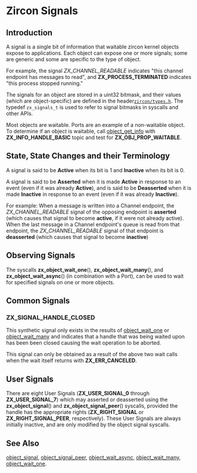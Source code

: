 # Zircon Signals

## Introduction

A signal is a single bit of information that waitable zircon kernel objects expose to
applications.  Each object can expose one or more signals; some are generic and some
are specific to the type of object.

For example, the signal *ZX_CHANNEL_READABLE* indicates "this channel endpoint has
messages to read", and **ZX_PROCESS_TERMINATED** indicates "this process stopped running."

The signals for an object are stored in a uint32 bitmask, and their values (which are
object-specific) are defined in the header[`zircon/types.h`](../system/public/zircon/types.h).
The typedef `zx_signals_t` is used to refer to signal bitmasks in syscalls and other APIs.

Most objects are waitable.  Ports are an example of a non-waitable object.
To determine if an object is waitable, call [object_get_info](syscalls/object_get_info.md)
with **ZX_INFO_HANDLE_BASIC** topic and test for **ZX_OBJ_PROP_WAITABLE**.

## State, State Changes and their Terminology

A signal is said to be **Active** when its bit is 1 and **Inactive** when its bit is 0.

A signal is said to be **Asserted** when it is made **Active** in response to an event
(even if it was already **Active**), and is said to be **Deasserted** when it is made
**Inactive** in response to an event (even if it was already **Inactive**).

For example:  When a message is written into a Channel endpoint, the *ZX_CHANNEL_READABLE*
signal of the opposing endpoint is **asserted** (which causes that signal to become **active**,
if it were not already active).  When the last message in a Channel endpoint's
queue is read from that endpoint, the *ZX_CHANNEL_READABLE* signal of that endpoint is
**deasserted** (which causes that signal to become **inactive**)

## Observing Signals

The syscalls **zx_object_wait_one**(), **zx_object_wait_many**(), and **zx_object_wait_async**() (in
combination with a Port), can be used to wait for specified signals on one or more objects.

## Common Signals

### ZX_SIGNAL_HANDLE_CLOSED

This synthetic signal only exists in the results of [object_wait_one](syscalls/object_wait_one.md)
or [object_wait_many](syscalls/object_wait_many.md) and indicates that a handle that was
being waited upon has been been closed causing the wait operation to be aborted.

This signal can only be obtained as a result of the above two wait calls when the wait itself
returns with **ZX_ERR_CANCELED**.

## User Signals

There are eight User Signals (**ZX_USER_SIGNAL_0** through **ZX_USER_SIGNAL_7**) which may
asserted or deasserted using the **zx_object_signal**() and **zx_object_signal_peer**() syscalls,
provided the handle has the appropriate rights (**ZX_RIGHT_SIGNAL** or **ZX_RIGHT_SIGNAL_PEER**,
respectively).  These User Signals are always initially inactive, and are only modified by
the object signal syscalls.

## See Also

[object_signal](syscalls/object_signal.md),
[object_signal_peer](syscalls/object_signal.md),
[object_wait_async](syscalls/object_wait_async.md),
[object_wait_many](syscalls/object_wait_many.md),
[object_wait_one](syscalls/object_wait_one.md).
